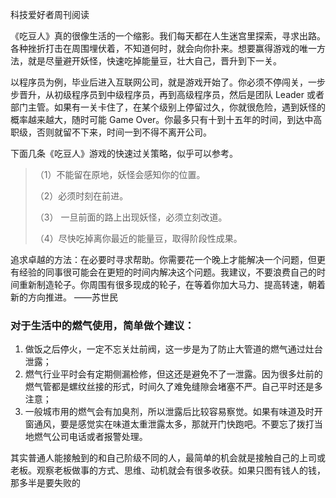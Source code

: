 科技爱好者周刊阅读


《吃豆人》真的很像生活的一个缩影。我们每天都在人生迷宫里探索，寻求出路。各种挫折打击在周围埋伏着，不知道何时，就会向你扑来。想要赢得游戏的唯一方法，就是尽量避开妖怪，快速吃掉能量豆，壮大自己，晋升到下一关。



以程序员为例，毕业后进入互联网公司，就是游戏开始了。你必须不停闯关，一步步晋升，从初级程序员到中级程序员，再到高级程序员，然后是团队 Leader 或者部门主管。如果有一关卡住了，在某个级别上停留过久，你就很危险，遇到妖怪的概率越来越大，随时可能 Game Over。你最多只有十到十五年的时间，到达中高职级，否则就留不下来，时间一到不得不离开公司。

下面几条《吃豆人》游戏的快速过关策略，似乎可以参考。

> （1）不能留在原地，妖怪会感知你的位置。
> 
> （2）必须时刻在前进。
> 
> （3） 一旦前面的路上出现妖怪，必须立刻改道。
> 
> （4）尽快吃掉离你最近的能量豆，取得阶段性成果。


追求卓越的方法：在必要时寻求帮助。你需要花一个晚上才能解决一个问题，但更有经验的同事很可能会在更短的时间内解决这个问题。我建议，不要浪费自己的时间重新制造轮子。你周围有很多现成的轮子，在等着你加大马力、提高转速，朝着新的方向推进。 ——苏世民


### **对于生活中的燃气使用，简单做个建议：**

1.  做饭之后停火，一定不忘关灶前阀，这一步是为了防止大管道的燃气通过灶台泄露；
2.  燃气行业平时会有定期侧漏检修，但这还是避免不了一泄露。因为很多灶前的燃气管都是螺纹丝接的形式，时间久了难免缝隙会堵塞不严。自己平时还是多注意；
3.  一般城市用的燃气会有加臭剂，所以泄露后比较容易察觉。如果有味道及时开窗通风，要是感觉实在味道太重泄露太多，那就开门快跑吧。不要忘了拨打当地燃气公司电话或者报警处理。

  
  其实普通人能接触到的和自己阶级不同的人，最简单的机会就是接触自己的上司或老板。观察老板做事的方式、思维、动机就会有很多收获。如果只图有钱人的钱，那多半是要失败的
